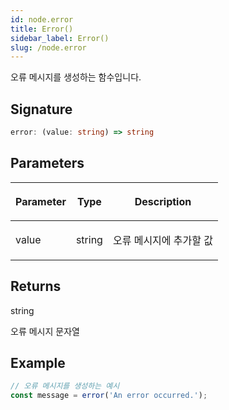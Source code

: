 ```yaml
---
id: node.error
title: Error()
sidebar_label: Error()
slug: /node.error
---
```






오류 메시지를 생성하는 함수입니다.

## Signature

```typescript
error: (value: string) => string
```

## Parameters

<table><thead><tr><th>

Parameter


</th><th>

Type


</th><th>

Description


</th></tr></thead>
<tbody><tr><td>

value


</td><td>

string


</td><td>

오류 메시지에 추가할 값


</td></tr>
</tbody></table>

## Returns

string

오류 메시지 문자열

## Example


```typescript
// 오류 메시지를 생성하는 예시
const message = error('An error occurred.');
```

